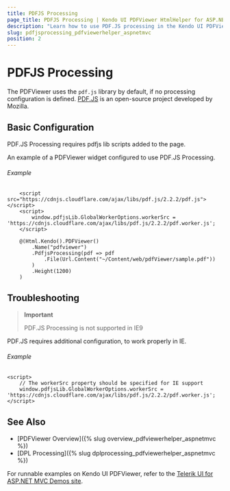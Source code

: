 ```yaml
---
title: PDFJS Processing
page_title: PDFJS Processing | Kendo UI PDFViewer HtmlHelper for ASP.NET MVC
description: "Learn how to use PDF.JS processing in the Kendo UI PDFViewer HtmlHelper for ASP.NET MVC."
slug: pdfjsprocessing_pdfviewerhelper_aspnetmvc
position: 2
---
```


# PDFJS Processing

The PDFViewer uses the `pdf.js` library by default, if no processing configuration is defined. [PDF.JS](https://mozilla.github.io/pdf.js/) is an open-source project developed by Mozilla.

## Basic Configuration

PDF.JS Processing requires pdfjs lib scripts added to the page.

An example of a PDFViewer widget configured to use PDF.JS Processing.

###### Example

```
    <script src="https://cdnjs.cloudflare.com/ajax/libs/pdf.js/2.2.2/pdf.js"></script>
    <script>
        window.pdfjsLib.GlobalWorkerOptions.workerSrc = 'https://cdnjs.cloudflare.com/ajax/libs/pdf.js/2.2.2/pdf.worker.js';
    </script>

    @(Html.Kendo().PDFViewer()
        .Name("pdfviewer")
        .PdfjsProcessing(pdf => pdf
            .File(Url.Content("~/Content/web/pdfViewer/sample.pdf"))
        )
        .Height(1200)
    )
```

## Troubleshooting

> **Important**
>
> PDF.JS Processing is not supported in IE9

PDF.JS requires additional configuration, to work properly in IE. 

###### Example
    <script>
        // The workerSrc property should be specified for IE support
        window.pdfjsLib.GlobalWorkerOptions.workerSrc = 'https://cdnjs.cloudflare.com/ajax/libs/pdf.js/2.2.2/pdf.worker.js';
    </script>


## See Also

* [PDFViewer Overview]({% slug overview_pdfviewerhelper_aspnetmvc %})
* [DPL Processing]({% slug dplprocessing_pdfviewerhelper_aspnetmvc %})

For runnable examples on Kendo UI PDFViewer, refer to the [Telerik UI for ASP.NET MVC Demos site](http://demos.telerik.com/aspnet-mvc/pdfviewer/index).
